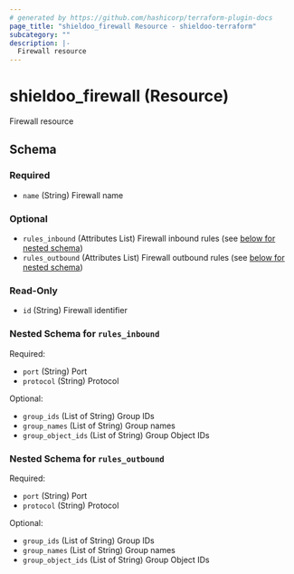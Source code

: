 ```yaml
---
# generated by https://github.com/hashicorp/terraform-plugin-docs
page_title: "shieldoo_firewall Resource - shieldoo-terraform"
subcategory: ""
description: |-
  Firewall resource
---
```


# shieldoo_firewall (Resource)

Firewall resource



<!-- schema generated by tfplugindocs -->
## Schema

### Required

- `name` (String) Firewall name

### Optional

- `rules_inbound` (Attributes List) Firewall inbound rules (see [below for nested schema](#nestedatt--rules_inbound))
- `rules_outbound` (Attributes List) Firewall outbound rules (see [below for nested schema](#nestedatt--rules_outbound))

### Read-Only

- `id` (String) Firewall identifier

<a id="nestedatt--rules_inbound"></a>
### Nested Schema for `rules_inbound`

Required:

- `port` (String) Port
- `protocol` (String) Protocol

Optional:

- `group_ids` (List of String) Group IDs
- `group_names` (List of String) Group names
- `group_object_ids` (List of String) Group Object IDs


<a id="nestedatt--rules_outbound"></a>
### Nested Schema for `rules_outbound`

Required:

- `port` (String) Port
- `protocol` (String) Protocol

Optional:

- `group_ids` (List of String) Group IDs
- `group_names` (List of String) Group names
- `group_object_ids` (List of String) Group Object IDs


